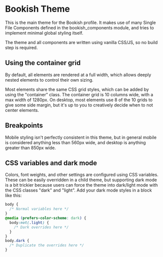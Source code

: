 # Bookish Theme

This is the main theme for the Bookish profile. It makes use of many Single
File Components defined in the bookish_components module, and tries to
implement minimal global styling itself.

The theme and all components are written using vanilla CSS/JS, so no build step
is required.

## Using the container grid

By default, all elements are rendered at a full width, which allows deeply
nested elements to control their own sizing.

Most elements share the same CSS grid styles, which can be added by using the
"container" class. The container grid is 10 columns wide, with a max width
of 1280px. On desktop, most elements use 8 of the 10 grids to give some side
margin, but it's up to you to creatively decide when to not center elements.

## Breakpoints

Mobile styling isn't perfectly consistent in this theme, but in general mobile
is considered anything less than 560px wide, and desktop is anything greater
than 850px wide.

## CSS variables and dark mode

Colors, font weights, and other settings are configured using CSS variables.
These can be easily overridden in a child theme, but supporting dark mode is a
bit trickier because users can force the theme into dark/light mode with the 
CSS classes "dark" and "light". Add your dark mode styles in a block like this:

```css
body {
  /* Normal variables here */
}
@media (prefers-color-scheme: dark) {
  body:not(.light) {
    /* Dark overrides here */
  }
}
body.dark {
  /* Duplicate the overrides here */
}
```
